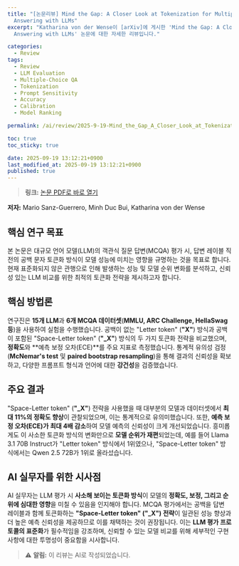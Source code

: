 ```yaml
---
title: "[논문리뷰] Mind the Gap: A Closer Look at Tokenization for Multiple-Choice Question
  Answering with LLMs"
excerpt: "Katharina von der Wense이 [arXiv]에 게시한 'Mind the Gap: A Closer Look at Tokenization for Multiple-Choice Question
  Answering with LLMs' 논문에 대한 자세한 리뷰입니다."

categories:
  - Review
tags:
  - Review
  - LLM Evaluation
  - Multiple-Choice QA
  - Tokenization
  - Prompt Sensitivity
  - Accuracy
  - Calibration
  - Model Ranking

permalink: /ai/review/2025-9-19-Mind_the_Gap_A_Closer_Look_at_Tokenization_for_Multiple-Choice_Question_Answering_with_LLMs/

toc: true
toc_sticky: true

date: 2025-09-19 13:12:21+0900
last_modified_at: 2025-09-19 13:12:21+0900
published: true
---
```

> **링크:** [논문 PDF로 바로 열기](https://arxiv.org/abs/2509.15020)

**저자:** Mario Sanz-Guerrero, Minh Duc Bui, Katharina von der Wense



## 핵심 연구 목표
본 논문은 대규모 언어 모델(LLM)의 객관식 질문 답변(MCQA) 평가 시, 답변 레이블 직전의 공백 문자 토큰화 방식이 모델 성능에 미치는 영향을 규명하는 것을 목표로 합니다. 현재 표준화되지 않은 관행으로 인해 발생하는 성능 및 모델 순위 변화를 분석하고, 신뢰성 있는 LLM 비교를 위한 최적의 토큰화 전략을 제시하고자 합니다.

## 핵심 방법론
연구진은 **15개 LLM**과 **6개 MCQA 데이터셋**(**MMLU, ARC Challenge, HellaSwag 등**)을 사용하여 실험을 수행했습니다. 공백이 없는 "Letter token" (**"X"**) 방식과 공백이 포함된 "Space-Letter token" (**"_X"**) 방식의 두 가지 토큰화 전략을 비교했으며, **정확도**와 **예측 보정 오차(ECE)**를 주요 지표로 측정했습니다. 통계적 유의성 검정(**McNemar's test** 및 **paired bootstrap resampling**)을 통해 결과의 신뢰성을 확보하고, 다양한 프롬프트 형식과 언어에 대한 **강건성**을 검증했습니다.

## 주요 결과
"Space-Letter token" (**"_X"**) 전략을 사용했을 때 대부분의 모델과 데이터셋에서 **최대 11%의 정확도 향상**이 관찰되었으며, 이는 통계적으로 유의미했습니다. 또한, **예측 보정 오차(ECE)가 최대 4배 감소**하여 모델 예측의 신뢰성이 크게 개선되었습니다. 흥미롭게도 이 사소한 토큰화 방식의 변화만으로 **모델 순위가 재편**되었는데, 예를 들어 Llama 3.1 70B Instruct가 "Letter token" 방식에서 1위였으나, "Space-Letter token" 방식에서는 Qwen 2.5 72B가 1위로 올라섰습니다.

## AI 실무자를 위한 시사점
AI 실무자는 LLM 평가 시 **사소해 보이는 토큰화 방식**이 모델의 **정확도, 보정, 그리고 순위에 심대한 영향**을 미칠 수 있음을 인지해야 합니다. MCQA 평가에서는 공백을 답변 레이블과 함께 토큰화하는 **"Space-Letter token" ("_X") 전략**이 일관된 성능 향상과 더 높은 예측 신뢰성을 제공하므로 이를 채택하는 것이 권장됩니다. 이는 **LLM 평가 프로토콜의 표준화**가 필수적임을 강조하며, 신뢰할 수 있는 모델 비교를 위해 세부적인 구현 사항에 대한 투명성이 중요함을 시사합니다.

> ⚠️ **알림:** 이 리뷰는 AI로 작성되었습니다.